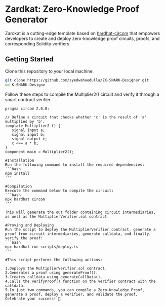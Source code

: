 # Zardkat: Zero-Knowledge Proof Generator 

Zardkat is a cutting-edge template based on [hardhat-circom](https://github.com/projectsophon/hardhat-circom) that empowers developers to create and deploy zero-knowledge proof circuits, proofs, and corresponding Solidity verifiers.

## Getting Started
Clone this repository to your local machine.

```bash
git clone https://github.com/syedwaheedulla/ZK-SNARK-Designer.git
cd K-SNARK-Designe
```

Follow these steps to compile the Multiplier2() circuit and verify it through a smart contract verifier.

```circom
pragma circom 2.0.0;

// Define a circuit that checks whether 'c' is the result of 'a' multiplied by 'b'.
template Multiplier2 () {  
   signal input a;  
   signal input b;  
   signal output c;  
   c <== a * b;  
}
component main = Multiplier2();

#Installation
Run the following command to install the required dependencies:
```bash
npm install
'''

#Compilation
Execute the command below to compile the circuit:
```bash
npx hardhat circom
'''

This will generate the out folder containing circuit intermediaries, as well as the MultiplierVerifier.sol contract.

#Proving and Deploying
Run the script to deploy the MultiplierVerifier contract, generate a proof from circuit intermediaries, generate calldata, and finally, verify the proof:
```bash
npx hardhat run scripts/deploy.ts
'''

#This script performs the following actions:

1.Deploys the MultiplierVerifier.sol contract.
2.Generates a proof using generateProof().
3.Creates calldata using generateCallData().
4.Calls the verifyProof() function on the verifier contract with the calldata.
5.In just two commands, you can compile a Zero-Knowledge Proof, generate a proof, deploy a verifier, and validate the proof.
Celebrate your success! 🎉


